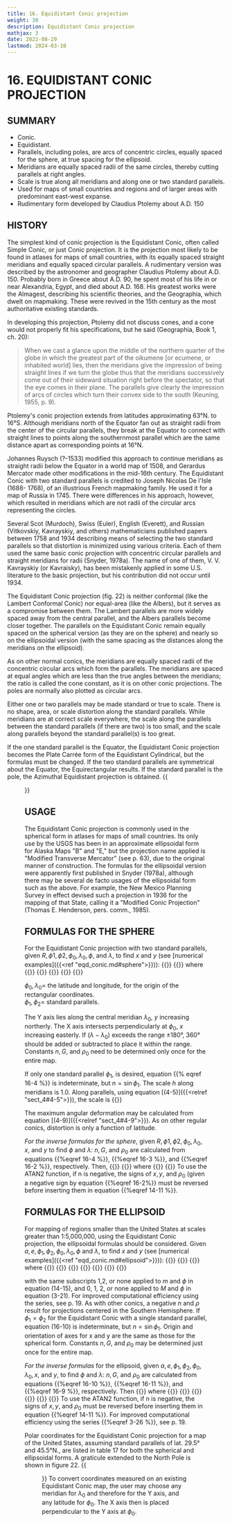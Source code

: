 ```yaml
---
title: 16. Equidistant Conic projection
weight: 30
description: Equidistant Conic projection
mathjax: 3
date: 2022-08-29
lastmod: 2024-03-10
---
```

# 16. EQUIDISTANT CONIC PROJECTION

## SUMMARY
- Conic.
- Equidistant.
- Parallels, including poles, are arcs of concentric circles, equally spaced for the sphere, at true spacing for the ellipsoid.
- Meridians are equally spaced radii of the same circles, thereby cutting parallels at right angles.
- Scale is true along all meridians and along one or two standard parallels.
- Used for maps of small countries and regions and of larger areas with predominant east-west expanse.
- Rudimentary form developed by Claudius Ptolemy about A.D. 150

## HISTORY
The simplest kind of conic projection is the Equidistant Conic, often called Simple Conic, or just Conic projection. It is the projection most likely to be found in atlases for maps of small countries, with its equally spaced straight meridians and equally spaced circular parallels. A rudimentary version was described by the astronomer and geographer Claudius Ptolemy about A.D. 150. Probably born in Greece about A.D. 90, he spent most of his life in or near Alexandria, Egypt, and died about A.D. 168. His greatest works were the Almagest, describing his scientific theories, and the Geographia, which dwelt on mapmaking. These were revived in the 15th century as the most authoritative existing standards.

In developing this projection, Ptolemy did not discuss cones, and a cone would not properly fit his specifications, but he said (Geographia, Book 1, ch. 20):
> When we cast a glance upon the middle of the northern quarter of the globe in which the greatest part of the oikumene [or ecumene, or inhabited world] lies, then the meridians give the impression of being straight lines if we turn the globe thus that the meridians successively come out of their sideward situation right before the spectator, so that the eye comes in their plane. The parallels give clearly the impression of arcs of circles which turn their convex side to the south (Keuning, 1955, p. 9).

Ptolemy's conic projection extends from latitudes approximating 63&deg;N. to 16&deg;S. Although meridians north of the Equator fan out as straight radii from the center of the circular parallels, they break at the Equator to connect with straight lines to points along the southernmost parallel which are the same distance apart as corresponding points at 16&deg;N.

Johannes Ruysch (?-1533) modified this approach to continue meridians as straight radii below the Equator in a world map of 1508, and Gerardus Mercator made other modifications in the mid-16th century. The Equidistant Conic with two standard parallels is credited to Joseph Nicolas De l'Isle (1688- 1768), of an illustrious French mapmaking family. He used it for a map of Russia in 1745. There were differences in his approach, however, which resulted in meridians which are not radii of the circular arcs representing the circles.

Several Scot (Murdoch), Swiss (Euler), English (Everett), and Russian (Vitkovskiy, Kavrayskiy, and others) mathematicians published papers between 1758 and 1934 describing means of selecting the two standard parallels so that distortion is minimized using various criteria. Each of them used the same basic conic projection with concentric circular parallels and straight meridians for radii (Snyder, 1978a). The name of one of them, V. V. Kavrayskiy (or Kavraisky), has been mistakenly applied in some U.S. literature to the basic projection, but his contribution did not occur until 1934.

The Equidistant Conic projection (fig. 22) is neither conformal (like the Lambert Conformal Conic) nor equal-area (like the Albers), but it serves as a compromise between them. The Lambert parallels are more widely spaced away from the central parallel, and the Albers parallels become closer together. The parallels on the Equidistant Conic remain equally spaced on the spherical version (as they are on the sphere) and nearly so on the ellipsoidal version (with the same spacing as the distances along the meridians on the ellipsoid).

As on other normal conics, the meridians are equally spaced radii of the concentric circular arcs which form the parallels. The meridians are spaced at equal angles which are less than the true angles between the meridians; the ratio is called the cone constant, as it is on other conic projections. The poles are normally also plotted as circular arcs.

Either one or two parallels may be made standard or true to scale. There is no shape, area, or scale distortion along the standard parallels. While meridians are at correct scale everywhere, the scale along the parallels between the standard parallels (if there are two) is too small, and the scale along parallels beyond the standard parallel(s) is too great.

If the one standard parallel is the Equator, the Equidistant Conic projection becomes the Plate Carrée form of the Equidistant Cylindrical, but the formulas must be changed. If the two standard parallels are symmetrical about the Equator, the Equirectangular results. If the standard parallel is the pole, the Azimuthal Equidistant projection is obtained.
{{<figure src="../figure22.png" link="../figure22.png" caption="__FIGURE 22__.&mdash;Equidistant Conic projection, with standard parallels 20° and 60° N. All of North America is included to show that parallels remain equidistant. Compare figures [20](../sect_14/#fig20) and [21](../sect_15/#fig21)." alt="Equidistant Conic projection, with standard parallels 20° and 60° N">}}

## USAGE
The Equidistant Conic projection is commonly used in the spherical form in atlases for maps of small countries. Its only use by the USGS has been in an approximate ellipsoidal form for Alaska Maps "B" and "E," but the projection name applied is "Modified Transverse Mercator" (see p. 63), due to the original manner of construction. The formulas for the ellipsoidal version were apparently first published in Snyder (1978a), although there may be several de facto usages of the ellipsoidal form such as the above. For example, the New Mexico Planning Survey in effect devised such a projection in 1936 for the mapping of that State, calling it a "Modified Conic Projection" (Thomas E. Henderson, pers. comm., 1985).

## FORMULAS FOR THE SPHERE
For the Equidistant Conic projection with two standard parallels, given $R, \phi1, \phi2, \phi_0, \lambda_0, \phi,$ and $\lambda$, to find $x$ and $y$ (see [numerical examples]({{<ref "eqd_conic.md#sphere">}})):
{{<math tag="14-1">}} x=\rho\sin\theta {{</math>}}
{{<math tag="14-2">}} y=\rho_0-\rho\cos\theta {{</math>}}
where
{{<math tag="16-1">}} \rho=R(G-\phi) {{</math>}}
{{<math tag="14-4">}} \theta = n(\lambda-\lambda_0) {{</math>}}
{{<math tag="16-2">}} \rho_0=R(G-\phi_0) {{</math>}}
{{<math tag="16-3">}} G = (\cos\phi_1)/n +\phi_1 {{</math>}}
{{<math tag="16-4">}} n = (\cos\phi_1 - \cos\phi_2)/(\phi_2-\phi_1) {{</math>}}

$\phi_0, \lambda_0 =$ the latitude and longitude, for the origin of the rectangular coordinates.  
$\phi_1,\phi_2=$ standard parallels.

The Y axis lies along the central meridian $\lambda_0$, $y$ increasing northerly. The X axis intersects perpendicularly at $\phi_0$, $x$ increasing easterly. If $(\lambda - \lambda_0)$ exceeds the range $\pm180°$, 360° should be added or subtracted to place it within the range. Constants $n, G$, and $\rho_0$ need
to be determined only once for the entire map.

If only one standard parallel $\phi_1$, is desired, equation {{% eqref 16-4 %}} is indeterminate, but $n = \sin\phi_1$. The scale $h$ along meridians is 1.0. Along parallels, using equation [(4-5)]({{<relref "sect_4#4-5">}}), the scale is
{{<math tag="16-5">}} k=(G-\phi)n/\cos\phi {{</math>}}

The maximum angular deformation may be calculated from equation [(4-9)]({{<relref "sect_4#4-9">}}). As on other regular conics, distortion is only a function of latitude.

_For the inverse formulas for the sphere_, given $R, \phi1, \phi2, \phi_0, \lambda_0, x,$ and $y$ to find $\phi$ and $\lambda$: $n, G$, and $\rho_0$ are calculated from equations {{%eqref 16-4 %}}, {{%eqref 16-3 %}}, and {{%eqref 16-2 %}}, respectively. Then,
{{<math tag="16-6">}} \phi = G -\rho/R {{</math>}}
{{<math tag="14-9">}} \lambda = \lambda_0 + \theta/n {{</math>}}
where
{{<math tag="14-10">}} \rho = [x^2+(\rho_0-y)^2]^{1/2} \text{, taking the sign of }n{{</math>}}
{{<math tag="14-11">}} \theta = \arctan[x/(\rho_0-y)] {{</math>}}
To use the ATAN2 function, if n is negative, the signs of $x, y$, and $\rho_0$ (given a negative sign by equation {{%eqref 16-2%}} must be reversed before inserting them in equation {{%eqref 14-11 %}}.

## FORMULAS FOR THE ELLIPSOID
For mapping of regions smaller than the United States at scales greater than 1:5,000,000, using the Equidistant Conic projection, the ellipsoidal formulas should be considered. Given $a, e, \phi_1, \phi_2, \phi_0, \lambda_0, \phi$ and $\lambda$, to find $x$ and $y$ (see [numerical examples]({{<ref "eqd_conic.md#ellipsoid">}})):
{{<math tag="14-1">}} x=\rho\sin\theta{{</math>}}
{{<math tag="14-2">}} y=\rho_0-\rho\cos\theta{{</math>}}
<a name="16-7"></a>
<a name="14-16"></a>
{{<math>}} \begin{align}
k &= \rho n/a m \tag{14-16} \\
  &= (G-M/a)n/m \tag{16-7} \end{align}
{{</math>}}
where
{{<math tag="16-8">}} \rho=a\,G-M {{</math>}}
{{<math tag="14-4">}} \theta = n(\lambda-\lambda_0) {{</math>}}
{{<math tag="16-9">}} \rho_0 = a\,G-M_0 {{</math>}}
{{<math tag="16-10">}} n = a(m_1-m_2)/(M_2-M_1) {{</math>}}
{{<math tag="14-15">}} m = \cos\phi/(1-e^2\sin^2\phi)^{1/2} {{</math>}}
{{<math tag="16-11">}} G=m_1/n+M_1/a {{</math>}}
{{<math tag="3-21">}} \begin{align}
    M = a[&(1-e^2/4-3e^4/64-5e^6/256-\dots)\phi \\
          -&(3e^2/8+3e^4/32+45e^6/1024+\dots)\sin{2\phi} \\
          +&(15e^4/256+45e^6/1024+\dots)\sin{4\phi} - (35e^6/3072+\dots)\sin{6\phi}+\dots] \end{align}
{{</math>}}

with the same subscripts 1,2, or none applied to $m$ and $\phi$ in equation (14-15), and 0, 1, 2, or none applied to $M$ and $\phi$ in equation (3-21). For improved computational efficiency using the series, see p. 19. As with other conics, a negative $n$ and $\rho$ result for projections centered in the Southern Hemisphere. If $\phi_1 = \phi_2$ for the Equidistant Conic with a single standard parallel, equation (16-10) is indeterminate, but $n = \sin\phi_1$. Origin and orientation of axes for x and y are the same as those for the spherical form. Constants $n, G,$ and $\rho_0$ may be determined just once for the entire map.

_For the inverse formulas_ for the ellipsoid, given $a, e, \phi_1, \phi_2, \phi_0, \lambda_0, x,$ and $y$, to find $\phi$ and $\lambda$: $n, G,$ and $\rho_0$ are calculated from equations {{%eqref 16-10 %}}, {{%eqref 16-11 %}}, and {{%eqref 16-9 %}}, respectively. Then
{{<math tag="3-26">}} \begin{align}
    \phi = \mu &+ (3e_1/2-27e_1^3/32+\dots)\sin{2\mu}+(21e_1^2/16-55e_1^4/32+\dots)\sin{4\mu} \\
               &+ (151e_1^3/96-\dots)\sin{6\mu}+(1097e_1^4/512-\dots)\sin{8\mu}+\dots \end{align}
{{</math>}}
where
{{<math tag="3-24">}} e_1 = [1-(1-e^2)^{1/2}]/[1+(1-e^2)^{1/2}] {{</math>}}
{{<math tag="7-19">}}\mu=M/[a(1-e^2/4-3e^4/64-5e^6/256-\dots)] {{</math>}}
{{<math tag="16-12">}} M=a\,G-\rho {{</math>}}
{{<math tag="14-10">}} \rho = [x^2+(\rho_0-y)^2]^{1/2} {{</math>}}
{{<math tag="14-9">}} \lambda = \lambda_0 + \theta/n {{</math>}}
{{<math tag="14-11">}} \theta = \arctan[x/(\rho_0-y)] {{</math>}}
To use the ATAN2 function, if n is negative, the signs of $x, y$, and $\rho_0$ must be reversed before inserting them in equation {{%eqref 14-11 %}}. For improved computational
efficiency using the series {{%eqref 3-26 %}}, see p. 19.

Polar coordinates for the Equidistant Conic projection for a map of the United States, assuming standard parallels of lat. 29.5° and 45.5°N., are listed in table 17 for both the spherical and ellipsoidal forms. A graticule extended to the North Pole is shown in figure 22.
{{<figure src="../table17.png" link="../table17.png" caption="__TABLE 17__.&mdash; Equidistant Conic projection: Polar coordinates">}}
To convert coordinates measured on an existing Equidistant Conic map, the user may choose any meridian for $\lambda_0$ and therefore for the Y axis, and any latitude
for $\phi_0$. The X axis then is placed perpendicular to the Y axis at $\phi_0$.
